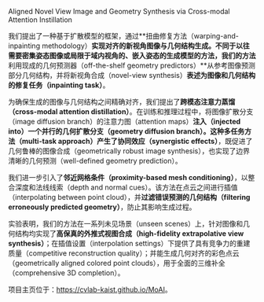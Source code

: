 Aligned Novel View Image and Geometry Synthesis via Cross-modal Attention Instillation


我们提出了一种基于扩散模型的框架，通过**扭曲修复方法（warping-and-inpainting methodology）**实现对齐的新视角图像与几何结构生成。不同于以往需要密集姿态图像或局限于域内视角的、嵌入姿态的生成模型的方法，我们的方法**利用现成的几何预测器（off-the-shelf geometry predictors）**从参考图像预测部分几何结构，并将新视角合成（novel-view synthesis）**表述为图像和几何结构的修复任务（inpainting task）**。   

为确保生成的图像与几何结构之间精确对齐，我们提出了**跨模态注意力蒸馏（cross-modal attention distillation）**。在训练和推理过程中，将图像扩散分支（image diffusion branch）的注意力图（attention maps）**注入（injected into）**一个并行的几何扩散分支（geometry diffusion branch）。这种**多任务方法（multi-task approach）**产生了**协同效应（synergistic effects）**，既促进了几何鲁棒的图像合成（geometrically robust image synthesis），也实现了边界清晰的几何预测（well-defined geometry prediction）。   

我们进一步引入了**邻近网格条件（proximity-based mesh conditioning）**，以整合深度和法线线索（depth and normal cues）。该方法在点云之间进行插值（interpolating between point cloud），并**过滤错误预测的几何结构（filtering erroneously predicted geometry）**，防止其影响生成过程。   

实验表明，我们的方法在一系列未见场景（unseen scenes）上，针对图像和几何结构均实现了**高保真的外推式视图合成（high-fidelity extrapolative view synthesis）**；在插值设置（interpolation settings）下提供了具有竞争力的重建质量（competitive reconstruction quality）；并能生成几何对齐的彩色点云（geometrically aligned colored point clouds），用于全面的三维补全（comprehensive 3D completion）。    

项目主页位于：<https://cvlab-kaist.github.io/MoAI>。   